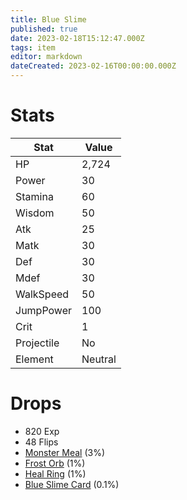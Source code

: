 ```yaml
---
title: Blue Slime
published: true
date: 2023-02-18T15:12:47.000Z
tags: item
editor: markdown
dateCreated: 2023-02-16T00:00:00.000Z
---
```


# Stats
|Stat|Value|
|-|-|
|HP|2,724|
|Power|30|
|Stamina|60|
|Wisdom|50|
|Atk|25|
|Matk|30|
|Def|30|
|Mdef|30|
|WalkSpeed|50|
|JumpPower|100|
|Crit|1|
|Projectile|No|
|Element|Neutral|

# Drops
 * 820 Exp
 * 48 Flips
 * [Monster Meal](items/monster-meal.md) (3%)
 * [Frost Orb](items/frost-orb.md) (1%)
 * [Heal Ring](items/heal-ring.md) (1%)
 * [Blue Slime Card](items/blue-slime-card.md) (0.1%)

